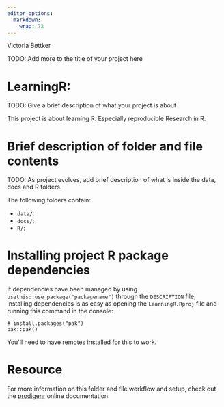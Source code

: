 ```yaml
---
editor_options: 
  markdown: 
    wrap: 72
---
```

Victoria Bøttker 

TODO: Add more to the title of your project here

# LearningR:

TODO: Give a brief description of what your project is about

This project is about learning R. Especially reproducible Research in R.

# Brief description of folder and file contents

TODO: As project evolves, add brief description of what is inside the
data, docs and R folders.

The following folders contain:

-   `data/`:
-   `docs/`:
-   `R/`:

# Installing project R package dependencies

If dependencies have been managed by using
`usethis::use_package("packagename")` through the `DESCRIPTION` file,
installing dependencies is as easy as opening the `LearningR.Rproj` file
and running this command in the console:

```         
# install.packages("pak")
pak::pak()
```

You'll need to have remotes installed for this to work.

# Resource

For more information on this folder and file workflow and setup, check
out the [prodigenr](https://rostools.github.io/prodigenr) online
documentation.
